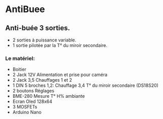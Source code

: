 # AntiBuee

## Anti-buée 3 sorties.
* 2 sorties à puissance variable.
* 1 sortie pilotée par la T° du miroir secondaire.

### Le matériel:
* Boitier
* 2 Jack 12V		Alimentation et prise pour caméra
* 2 Jack 3,5		Chauffages 1 et 2
* 1 DIN 5 broches	1,2: Chauffage 3,4 T° du miroir secondaire (DS18S20)
* 2 boutons		Réglages
* BME-280		Mesure T° H% ambiante
* Ecran Oled 128x64
* 3 MOSFETs
* Arduino Nano 
